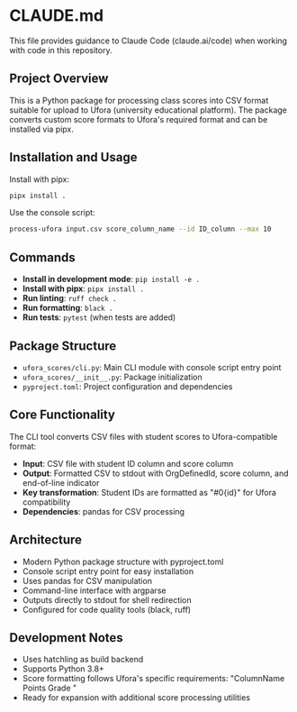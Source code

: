 # CLAUDE.md

This file provides guidance to Claude Code (claude.ai/code) when working with code in this repository.

## Project Overview

This is a Python package for processing class scores into CSV format suitable for upload to Ufora (university educational platform). The package converts custom score formats to Ufora's required format and can be installed via pipx.

## Installation and Usage

Install with pipx:
```bash
pipx install .
```

Use the console script:
```bash
process-ufora input.csv score_column_name --id ID_column --max 10
```

## Commands

- **Install in development mode**: `pip install -e .`
- **Install with pipx**: `pipx install .`
- **Run linting**: `ruff check .`
- **Run formatting**: `black .`
- **Run tests**: `pytest` (when tests are added)

## Package Structure

- `ufora_scores/cli.py`: Main CLI module with console script entry point
- `ufora_scores/__init__.py`: Package initialization
- `pyproject.toml`: Project configuration and dependencies

## Core Functionality

The CLI tool converts CSV files with student scores to Ufora-compatible format:

- **Input**: CSV file with student ID column and score column
- **Output**: Formatted CSV to stdout with OrgDefinedId, score column, and end-of-line indicator
- **Key transformation**: Student IDs are formatted as "#0{id}" for Ufora compatibility
- **Dependencies**: pandas for CSV processing

## Architecture

- Modern Python package structure with pyproject.toml
- Console script entry point for easy installation
- Uses pandas for CSV manipulation
- Command-line interface with argparse
- Outputs directly to stdout for shell redirection
- Configured for code quality tools (black, ruff)

## Development Notes

- Uses hatchling as build backend
- Supports Python 3.8+
- Score formatting follows Ufora's specific requirements: "ColumnName Points Grade <Numeric MaxPoints:N>"
- Ready for expansion with additional score processing utilities